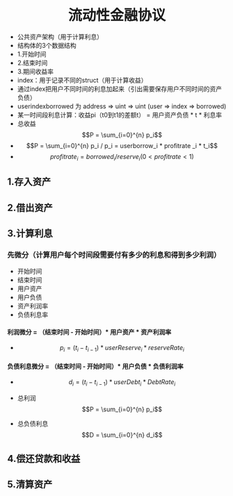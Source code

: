 
<h1 align="center">
  <span style="font-size: 32px;"> 流动性金融协议 </span>
  
</h1>

- 公共资产架构（用于计算利息）
- 结构体的3个数据结构
- 1.开始时间
- 2.结束时间
- 3.期间收益率
- index：用于记录不同的struct（用于计算收益）
- 通过index把用户不同时间的利息加起来（引出需要保存用户不同时间的资产负债）
- userindexborrowed 为 address => uint => uint (user => index => borrowed)
- 某一时间段利息计算：收益pi（t0到t1的差额t） = 用户资产负债 * t * 利息率
- 总收益 $$P = \sum_{i=0}^{n} p_i$$
- $$P = \sum_{i=0}^{n} p_i   / p_i =  userborrow_i * profitrate _i * t_i$$
- $$profitrate_i = borrowed_i/reserve_i (0 < profitrate < 1)$$
## 1.存入资产


## 2.借出资产

## 3.计算利息
### 先微分（计算用户每个时间段需要付有多少的利息和得到多少利润）
- 开始时间
- 结束时间
- 用户资产
- 用户负债
- 资产利润率
- 负债利息率
#### 利润微分 = （结束时间 - 开始时间）* 用户资产 * 资产利润率
- $$p_i = (t_i - t_{i-1}) * userReserve_i * reserveRate_i$$
#### 负债利息微分 = （结束时间 - 开始时间）* 用户负债 * 负债利润率 
- $$d_i = (t_i - t_{i-1}) * userDebt_i * DebtRate_i$$

- 总利润 $$P = \sum_{i=0}^{n} p_i$$
- 总负债利息 $$D = \sum_{i=0}^{n} d_i$$
  
## 4.偿还贷款和收益

## 5.清算资产

